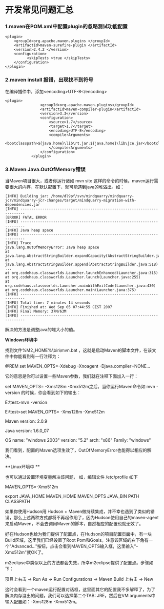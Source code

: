 # 开发常见问题汇总

### **1.maven在POM.xml中配置plugin的忽略测试功能配置**

```
<plugin>
    <groupId>org.apache.maven.plugins </groupId>
    <artifactId>maven-surefire-plugin </artifactId>
    <version>2.4.2 </version>
    <configuration>
          <skipTests >true </skipTests>
    </configuration>
</plugin>
```

### **2.maven install 报错，出现找不到符号**

在编译插件中，添加&lt;encoding&gt;UTF-8&lt;/encoding&gt;

```
<plugin>
                <groupId>org.apache.maven.plugins</groupId>
                <artifactId>maven-compiler-plugin</artifactId>
                <version>3.3</version>
                <configuration>
                    <source>1.7</source>
                    <target>1.7</target>
                    <encoding>UTF-8</encoding>
                    <compilerArguments>
                        <bootclasspath>${java.home}\lib\rt.jar;${java.home}\lib\jce.jar</bootclasspath>
                    </compilerArguments>
                </configuration>
            </plugin>
```

### 3.Maven  Java.OutOfMemory错误

当Maven项目很大，或者你运行诸如 mvn site 这样的命令的时候，maven运行需要很大的内存，在默认配置下，就可能遇到java的堆溢出。如：

```
[INFO] Building jar: /home/dl9pf/svn/mindquarry/mindquarry-jcr/mindquarry-jcr-changes/target/mindquarry-migration-with-dependencies.jar
[INFO] ------------------------------------------------------------------------
[ERROR] FATAL ERROR
[INFO] ------------------------------------------------------------------------
[INFO] Java heap space
[INFO] ------------------------------------------------------------------------
[INFO] Trace
java.lang.OutOfMemoryError: Java heap space
at java.lang.AbstractStringBuilder.expandCapacity(AbstractStringBuilder.java:99)
at java.lang.AbstractStringBuilder.append(AbstractStringBuilder.java:518)
...
at org.codehaus.classworlds.Launcher.launchEnhanced(Launcher.java:315)
at org.codehaus.classworlds.Launcher.launch(Launcher.java:255)
at org.codehaus.classworlds.Launcher.mainWithExitCode(Launcher.java:430)
at org.codehaus.classworlds.Launcher.main(Launcher.java:375)
[INFO] ------------------------------------------------------------------------
[INFO] Total time: 7 minutes 14 seconds
[INFO] Finished at: Wed Sep 05 07:44:55 CEST 2007
[INFO] Final Memory: 37M/63M
[INFO] ------------------------------------------------------------------------
```

解决的方法是调整java的堆大小的值。

**Windows环境中**

找到文件%M2\_HOME%\bin\mvn.bat ，这就是启动Maven的脚本文件，在该文件中你能看到有一行注释为：

@REM set MAVEN\_OPTS=-Xdebug -Xnoagent -Djava.compiler=NONE...

它的意思是你可以设置一些Maven参数，我们就在注释下面加入一行：

set MAVEN\_OPTS= -Xms128m -Xmx512m之后，当你运行Maven命令如 mvn -version 的时候，你会看到如下的输出：

E:\test&gt;mvn -version

E:\test&gt;set MAVEN\_OPTS= -Xms128m -Xmx512m

Maven version: 2.0.9

Java version: 1.6.0\_07

OS name: "windows 2003" version: "5.2" arch: "x86" Family: "windows"

我们看到，配置的Maven选项生效了，OutOfMemoryError也能得以相应的解决。

**Linux环境中 **

也可以通过设置环境变量解决该问题， 如，编辑文件 /etc/profile 如下

MAVEN\_OPTS=-Xmx512m

export JAVA\_HOME MAVEN\_HOME MAVEN\_OPTS JAVA\_BIN PATH CLASSPATH

如果你使用Hudson用 Hudson + Maven做持续集成，并不幸也遇到了类似的错误，那么上述两种方式都将不再起作用了，因为Hudson使用自己的maven-agent来启动Maven，不会去调用Maven的脚本，自然相应的配置也就无效了。

好在Hudson也给为我们提供了配置点，在Hudson的项目配置页面中，有一块Build区域，这里我们已经设置了Root Pom和Goals。注意该区域的右下角有一个"Advanced..."按钮，点击会看到MAVEN\_OPTS输入框，这里输入"-Xmx512m"就OK了。

m2eclipse中类似以上的方法都会失效，所幸m2eclipse提供了配置点。步骤如下：

项目上右击 -&gt; Run As -&gt; Run Configurations -&gt; Maven Build 上右击 -&gt; New

这时会看到一个maven运行配置对话框，这里面其它的配置我不多解释了，为了解决内存溢出的问题，我们可以选择第二个TAB: JRE，然后在VM arguments中输入配置如：-Xms128m -Xmx512m。

